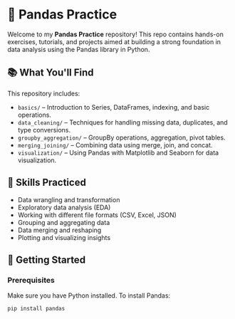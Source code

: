 # 🐼 Pandas Practice

Welcome to my **Pandas Practice** repository! This repo contains hands-on exercises, tutorials, and projects aimed at building a strong foundation in data analysis using the Pandas library in Python.

## 📚 What You'll Find

This repository includes:

- `basics/` – Introduction to Series, DataFrames, indexing, and basic operations.
- `data_cleaning/` – Techniques for handling missing data, duplicates, and type conversions.
- `groupby_aggregation/` – GroupBy operations, aggregation, pivot tables.
- `merging_joining/` – Combining data using merge, join, and concat.
- `visualization/` – Using Pandas with Matplotlib and Seaborn for data visualization.

## 🧠 Skills Practiced

- Data wrangling and transformation  
- Exploratory data analysis (EDA)  
- Working with different file formats (CSV, Excel, JSON)  
- Grouping and aggregating data  
- Data merging and reshaping  
- Plotting and visualizing insights  

## 🚀 Getting Started

### Prerequisites

Make sure you have Python installed. To install Pandas:

```bash
pip install pandas

